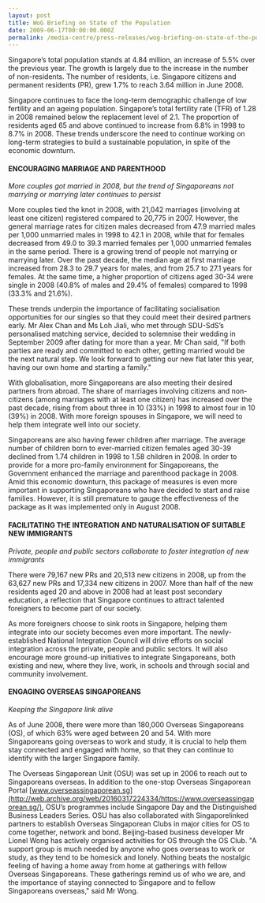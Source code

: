 ```yaml
---
layout: post
title: WoG Briefing on State of the Population
date: 2009-06-17T00:00:00.000Z
permalink: /media-centre/press-releases/wog-briefing-on-state-of-the-population
---
```

Singapore’s total population stands at 4.84 million, an increase of 5.5% over the previous year. The growth is largely due to the increase in the number of non-residents. The number of residents, i.e. Singapore citizens and permanent residents (PR), grew 1.7% to reach 3.64 million in June 2008.

Singapore continues to face the long-term demographic challenge of low fertility and an ageing population. Singapore’s total fertility rate (TFR) of 1.28 in 2008 remained below the replacement level of 2.1. The proportion of residents aged 65 and above continued to increase from 6.8% in 1998 to 8.7% in 2008. These trends underscore the need to continue working on long-term strategies to build a sustainable population, in spite of the economic downturn.

#### **ENCOURAGING MARRIAGE AND PARENTHOOD**

*More couples got married in 2008, but the trend of Singaporeans not marrying or marrying later continues to persist*

More couples tied the knot in 2008, with 21,042 marriages (involving at least one citizen) registered compared to 20,775 in 2007. However, the general marriage rates for citizen males decreased from 47.9 married males per 1,000 unmarried males in 1998 to 42.1 in 2008, while that for females decreased from 49.0 to 39.3 married females per 1,000 unmarried females in the same period. There is a growing trend of people not marrying or marrying later. Over the past decade, the median age at first marriage increased from 28.3 to 29.7 years for males, and from 25.7 to 27.1 years for females. At the same time, a higher proportion of citizens aged 30-34 were single in 2008 (40.8% of males and 29.4% of females) compared to 1998 (33.3% and 21.6%).

These trends underpin the importance of facilitating socialisation opportunities for our singles so that they could meet their desired partners early. Mr Alex Chan and Ms Loh Jiali, who met through SDU-SdS’s personalised matching service, decided to solemnise their wedding in September 2009 after dating for more than a year. Mr Chan said, "If both parties are ready and committed to each other, getting married would be the next natural step. We look forward to getting our new flat later this year, having our own home and starting a family."

With globalisation, more Singaporeans are also meeting their desired partners from abroad. The share of marriages involving citizens and non-citizens (among marriages with at least one citizen) has increased over the past decade, rising from about three in 10 (33%) in 1998 to almost four in 10 (39%) in 2008. With more foreign spouses in Singapore, we will need to help them integrate well into our society.

Singaporeans are also having fewer children after marriage. The average number of children born to ever-married citizen females aged 30-39 declined from 1.74 children in 1998 to 1.58 children in 2008. In order to provide for a more pro-family environment for Singaporeans, the Government enhanced the marriage and parenthood package in 2008. Amid this economic downturn, this package of measures is even more important in supporting Singaporeans who have decided to start and raise families. However, it is still premature to gauge the effectiveness of the package as it was implemented only in August 2008.

#### **FACILITATING THE INTEGRATION AND NATURALISATION OF SUITABLE NEW IMMIGRANTS**
*Private, people and public sectors collaborate to foster integration of new immigrants*

There were 79,167 new PRs and 20,513 new citizens in 2008, up from the 63,627 new PRs and 17,334 new citizens in 2007. More than half of the new residents aged 20 and above in 2008 had at least post secondary education, a reflection that Singapore continues to attract talented foreigners to become part of our society.

As more foreigners choose to sink roots in Singapore, helping them integrate into our society becomes even more important. The newly-established National Integration Council will drive efforts on social integration across the private, people and public sectors. It will also encourage more ground-up initiatives to integrate Singaporeans, both existing and new, where they live, work, in schools and through social and community involvement.

#### **ENGAGING OVERSEAS SINGAPOREANS**
*Keeping the Singapore link alive*

As of June 2008, there were more than 180,000 Overseas Singaporeans (OS), of which 63% were aged between 20 and 54. With more Singaporeans going overseas to work and study, it is crucial to help them stay connected and engaged with home, so that they can continue to identify with the larger Singapore family.

The Overseas Singaporean Unit (OSU) was set up in 2006 to reach out to Singaporeans overseas. In addition to the one-stop Overseas Singaporean Portal [www.overseassingaporean.sg](http://web.archive.org/web/20160317224334/https://www.overseassingaporean.sg/), OSU’s programmes include Singapore Day and the Distinguished Business Leaders Series. OSU has also collaborated with Singaporelinked partners to establish Overseas Singaporean Clubs in major cities for OS to come together, network and bond. Beijing-based business developer Mr Lionel Wong has actively organised activities for OS through the OS Club. "A support group is much needed by anyone who goes overseas to work or study, as they tend to be homesick and lonely. Nothing beats the nostalgic feeling of having a home away from home at gatherings with fellow Overseas Singaporeans. These gatherings remind us of who we are, and the importance of staying connected to Singapore and to fellow Singaporeans overseas," said Mr Wong.